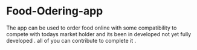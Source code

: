 # Food-Odering-app
The app can be used to order food online with some compatibility to compete with todays market holder and its been in developed not yet fully developed . all of you can contribute to complete it .

